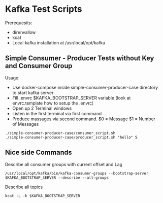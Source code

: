 # Kafka Test Scripts
Prerequesits:
- direnvallow
- kcat
- Local kafka installation at /usr/local/opt/kafka

## Simple Consumer - Producer Tests without Key and Consumer Group
Usage:
- Use docker-compose inside simple-consumer-producer-case directory to start kafka server
- Fill .envrc $KAFKA_BOOTSTRAP_SERVER variable (look at envrc.template how to setup the .envrc)
- Open up 2 Terminal windows
- Listen in the first terminal via first command
- Produce massages via second command. $0 = Message $1 = Number of Messages
```
./simple-consumer-producer-case/consumer_script.sh  
./simple-consumer-producer-case/producer_script.sh "hello" 5
```


## Nice side Commands
Describe all consumer groups with current offset and Lag
```
/usr/local/opt/kafka/bin/kafka-consumer-groups --bootstrap-server $KAFKA_BOOTSTRAP_SERVER --describe --all-groups
```
Describe all topics
```
kcat -L -b $KAFKA_BOOTSTRAP_SERVER
```
